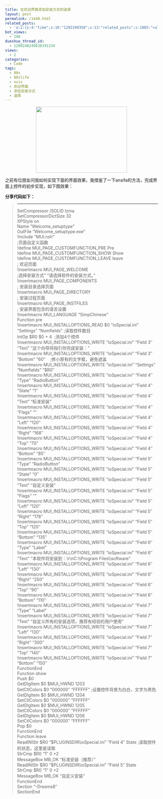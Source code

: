 ```yaml
---
title: 在欢迎界面添加安装方式的选择
layout: post
permalink: /1440.html
related_posts:
  - 'a:2:{s:4:"time";s:10:"1292290358";s:13:"related_posts";s:1865:"<ul class="related_post"><li><a href="http://blog.80aj.com/2009/11/25/091124-%e5%ae%b6%e6%9c%89%e5%b0%8f%e7%8c%ab/" title="091124 家有小猫">091124 家有小猫</a></li><li><a href="http://blog.80aj.com/javascript/" title="JavaScript">JavaScript</a></li><li><a href="http://blog.80aj.com/weiwei/" title="微力不微">微力不微</a></li><li><a href="http://blog.80aj.com/guestbook/" title="关于">关于</a></li><li><a href="http://blog.80aj.com/2010/04/22/100422-%e5%8d%9a%e5%ae%a2%e4%bc%b4%e4%bd%a0%e6%88%90%e9%95%bf-%e3%80%90%e6%99%9a%e7%82%b9%e8%a1%a5%e4%b8%9c%e8%a5%bf%e3%80%91/" title="100422 博客成长路">100422 博客成长路</a></li><li><a href="http://blog.80aj.com/2010/04/21/100421-qq-exp%e7%89%88%e4%bd%93%e9%aa%8c/" title="100421 QQ exp版体验 ">100421 QQ exp版体验 </a></li><li><a href="http://blog.80aj.com/2010/04/15/100415-%e5%ae%89%e9%9d%99%e4%b8%ad%e4%b8%8d%e5%ae%89%e5%88%86%e7%9a%84%e6%98%af%e9%82%a3%e9%a2%97%e5%bf%83/" title="100415 安静中不安分的是那颗心">100415 安静中不安分的是那颗心</a></li><li><a href="http://blog.80aj.com/2010/04/15/100415-%e4%b8%80%e4%b8%aa%e5%a5%b3%e7%a8%8b%e5%ba%8f%e5%91%98%e7%9a%84%e5%be%81%e5%a9%9appt/" title="100415 一个女程序员的征婚ppt">100415 一个女程序员的征婚ppt</a></li><li><a href="http://blog.80aj.com/2010/04/14/100414-%e7%94%9f%e6%b4%bb%e7%9a%84%e4%b9%90%e8%b6%a3-%e5%9c%a8%e4%ba%8e%e5%88%86%e4%ba%ab/" title="100414 生活的乐趣 在于分享">100414 生活的乐趣 在于分享</a></li><li><a href="http://blog.80aj.com/2010/04/14/100414-%e9%94%99%e8%bf%87%e7%9a%84%e7%8f%ad%e8%bd%a6%e6%9c%89%e5%a6%82%e9%94%99%e8%bf%87%e7%9a%84%e4%ba%ba%e7%94%9f%e6%97%a0%e6%b3%95%e8%bf%bd%e5%9b%9e/" title="100414 错过的班车有如错过的人生无法追回">100414 错过的班车有如错过的人生无法追回</a></li></ul>";}'
bot_views:
  - 196
duoshuo_thread_id:
  - 1280248249638191234
views:
  - 2
categories:
  - Code
tags:
  - 80s
  - 80slife
  - nsis
  - 欢迎界面
  - 添加安装方式
  - 选择
---
```

<p style="text-align: center;">
  <a href="http://www.80aj.com/wp-content/uploads/2010/08/1.png"><img class="size-medium wp-image-1453 aligncenter" title="1" src="http://www.80aj.com/wp-content/uploads/2010/08/1-300x217.png" alt="" width="300" height="217" /></a>
</p>

之前有位朋友问我如何实现下面的界面效果，我借鉴了一下ansifa的方法，完成界面上控件的初步实现，如下图效果：

**分享代码如下：**

> ** **
> 
> <div id="_mcePaste">
>   SetCompressor /SOLID lzma
> </div>
> 
> <div id="_mcePaste">
>   SetCompressorDictSize 32
> </div>
> 
> <div id="_mcePaste">
>   XPStyle on
> </div>
> 
> <div id="_mcePaste">
>   Name &#8220;Welcome_setuptype&#8221;
> </div>
> 
> <div id="_mcePaste">
>   OutFile &#8220;Welcome_setuptype.exe&#8221;
> </div>
> 
> <div id="_mcePaste">
>   !include &#8220;MUI.nsh&#8221;
> </div>
> 
> <div id="_mcePaste">
>   ;页面自定义函数
> </div>
> 
> <div id="_mcePaste">
>   !define MUI_PAGE_CUSTOMFUNCTION_PRE Pre
> </div>
> 
> <div id="_mcePaste">
>   !define MUI_PAGE_CUSTOMFUNCTION_SHOW Show
> </div>
> 
> <div id="_mcePaste">
>   !define MUI_PAGE_CUSTOMFUNCTION_LEAVE leave
> </div>
> 
> <div id="_mcePaste">
>   ; 欢迎页面
> </div>
> 
> <div id="_mcePaste">
>   !insertmacro MUI_PAGE_WELCOME
> </div>
> 
> <div id="_mcePaste">
>   ;选择安装方式&#8221; &#8220;请选择软件的安装方式。&#8221;
> </div>
> 
> <div id="_mcePaste">
>   !insertmacro MUI_PAGE_COMPONENTS
> </div>
> 
> <div id="_mcePaste">
>   ; 安装目录选择页面
> </div>
> 
> <div id="_mcePaste">
>   !insertmacro MUI_PAGE_DIRECTORY
> </div>
> 
> <div id="_mcePaste">
>   ; 安装过程页面
> </div>
> 
> <div id="_mcePaste">
>   !insertmacro MUI_PAGE_INSTFILES
> </div>
> 
> <div id="_mcePaste">
>   ; 安装界面包含的语言设置
> </div>
> 
> <div id="_mcePaste">
>   !insertmacro MUI_LANGUAGE &#8220;SimpChinese&#8221;
> </div>
> 
> <div id="_mcePaste">
>   Function pre
> </div>
> 
> <div id="_mcePaste">
>   !insertmacro MUI_INSTALLOPTIONS_READ $0 &#8220;ioSpecial.ini&#8221; &#8220;Settings&#8221; &#8220;Numfields&#8221; ;读取控件数目
> </div>
> 
> <div id="_mcePaste">
>   IntOp $R0 $0 + 4  ;添加4个控件
> </div>
> 
> <div id="_mcePaste">
>   !insertmacro MUI_INSTALLOPTIONS_WRITE &#8220;ioSpecial.ini&#8221; &#8220;Field 3&#8243; &#8220;Text&#8221; &#8220;这个向导将指引你完成安装：&#8221;
> </div>
> 
> <div id="_mcePaste">
>   !insertmacro MUI_INSTALLOPTIONS_WRITE &#8220;ioSpecial.ini&#8221; &#8220;Field 3&#8243; &#8220;Bottom&#8221; &#8220;60&#8243;    ;修小原有的文字框，避免遮盖
> </div>
> 
> <div id="_mcePaste">
>   !insertmacro MUI_INSTALLOPTIONS_WRITE &#8220;ioSpecial.ini&#8221; &#8220;Settings&#8221; &#8220;Numfields&#8221; &#8220;$R0&#8243;
> </div>
> 
> <div id="_mcePaste">
>   !insertmacro MUI_INSTALLOPTIONS_WRITE &#8220;ioSpecial.ini&#8221; &#8220;Field 4&#8243; &#8220;Type&#8221; &#8220;RadioButton&#8221;
> </div>
> 
> <div id="_mcePaste">
>   !insertmacro MUI_INSTALLOPTIONS_WRITE &#8220;ioSpecial.ini&#8221; &#8220;Field 4&#8243; &#8220;State&#8221; &#8220;1&#8243;
> </div>
> 
> <div id="_mcePaste">
>   !insertmacro MUI_INSTALLOPTIONS_WRITE &#8220;ioSpecial.ini&#8221; &#8220;Field 4&#8243; &#8220;Text&#8221; &#8220;标准安装&#8221;
> </div>
> 
> <div id="_mcePaste">
>   !insertmacro MUI_INSTALLOPTIONS_WRITE &#8220;ioSpecial.ini&#8221; &#8220;Field 4&#8243; &#8220;Flags&#8221; &#8220;&#8221;
> </div>
> 
> <div id="_mcePaste">
>   !insertmacro MUI_INSTALLOPTIONS_WRITE &#8220;ioSpecial.ini&#8221; &#8220;Field 4&#8243; &#8220;Left&#8221; &#8220;120&#8243;
> </div>
> 
> <div id="_mcePaste">
>   !insertmacro MUI_INSTALLOPTIONS_WRITE &#8220;ioSpecial.ini&#8221; &#8220;Field 4&#8243; &#8220;Right&#8221; &#8220;168&#8243;
> </div>
> 
> <div id="_mcePaste">
>   !insertmacro MUI_INSTALLOPTIONS_WRITE &#8220;ioSpecial.ini&#8221; &#8220;Field 4&#8243; &#8220;Top&#8221; &#8220;70&#8243;
> </div>
> 
> <div id="_mcePaste">
>   !insertmacro MUI_INSTALLOPTIONS_WRITE &#8220;ioSpecial.ini&#8221; &#8220;Field 4&#8243; &#8220;Bottom&#8221; &#8220;85&#8243;
> </div>
> 
> <div id="_mcePaste">
>   !insertmacro MUI_INSTALLOPTIONS_WRITE &#8220;ioSpecial.ini&#8221; &#8220;Field 5&#8243; &#8220;Type&#8221; &#8220;RadioButton&#8221;
> </div>
> 
> <div id="_mcePaste">
>   !insertmacro MUI_INSTALLOPTIONS_WRITE &#8220;ioSpecial.ini&#8221; &#8220;Field 5&#8243; &#8220;State&#8221; &#8220;0&#8243;
> </div>
> 
> <div id="_mcePaste">
>   !insertmacro MUI_INSTALLOPTIONS_WRITE &#8220;ioSpecial.ini&#8221; &#8220;Field 5&#8243; &#8220;Text&#8221; &#8220;自定义安装&#8221;
> </div>
> 
> <div id="_mcePaste">
>   !insertmacro MUI_INSTALLOPTIONS_WRITE &#8220;ioSpecial.ini&#8221; &#8220;Field 5&#8243; &#8220;Flags&#8221; &#8220;&#8221;
> </div>
> 
> <div id="_mcePaste">
>   !insertmacro MUI_INSTALLOPTIONS_WRITE &#8220;ioSpecial.ini&#8221; &#8220;Field 5&#8243; &#8220;Left&#8221; &#8220;120&#8243;
> </div>
> 
> <div id="_mcePaste">
>   !insertmacro MUI_INSTALLOPTIONS_WRITE &#8220;ioSpecial.ini&#8221; &#8220;Field 5&#8243; &#8220;Right&#8221; &#8220;178&#8243;
> </div>
> 
> <div id="_mcePaste">
>   !insertmacro MUI_INSTALLOPTIONS_WRITE &#8220;ioSpecial.ini&#8221; &#8220;Field 5&#8243; &#8220;Top&#8221; &#8220;120&#8243;
> </div>
> 
> <div id="_mcePaste">
>   !insertmacro MUI_INSTALLOPTIONS_WRITE &#8220;ioSpecial.ini&#8221; &#8220;Field 5&#8243; &#8220;Bottom&#8221; &#8220;135&#8243;
> </div>
> 
> <div id="_mcePaste">
>   !insertmacro MUI_INSTALLOPTIONS_WRITE &#8220;ioSpecial.ini&#8221; &#8220;Field 6&#8243; &#8220;Type&#8221; &#8220;Label&#8221;
> </div>
> 
> <div id="_mcePaste">
>   !insertmacro MUI_INSTALLOPTIONS_WRITE &#8220;ioSpecial.ini&#8221; &#8220;Field 6&#8243; &#8220;Text&#8221; &#8220;本软件将安装到：\r\nC:\\Program Files\\software&#8221;
> </div>
> 
> <div id="_mcePaste">
>   !insertmacro MUI_INSTALLOPTIONS_WRITE &#8220;ioSpecial.ini&#8221; &#8220;Field 6&#8243; &#8220;Left&#8221; &#8220;130&#8243;
> </div>
> 
> <div id="_mcePaste">
>   !insertmacro MUI_INSTALLOPTIONS_WRITE &#8220;ioSpecial.ini&#8221; &#8220;Field 6&#8243; &#8220;Right&#8221; &#8220;250&#8243;
> </div>
> 
> <div id="_mcePaste">
>   !insertmacro MUI_INSTALLOPTIONS_WRITE &#8220;ioSpecial.ini&#8221; &#8220;Field 6&#8243; &#8220;Top&#8221; &#8220;90&#8243;
> </div>
> 
> <div id="_mcePaste">
>   !insertmacro MUI_INSTALLOPTIONS_WRITE &#8220;ioSpecial.ini&#8221; &#8220;Field 6&#8243; &#8220;Bottom&#8221; &#8220;110&#8243;
> </div>
> 
> <div id="_mcePaste">
>   !insertmacro MUI_INSTALLOPTIONS_WRITE &#8220;ioSpecial.ini&#8221; &#8220;Field 7&#8243; &#8220;Type&#8221; &#8220;Label&#8221;
> </div>
> 
> <div id="_mcePaste">
>   !insertmacro MUI_INSTALLOPTIONS_WRITE &#8220;ioSpecial.ini&#8221; &#8220;Field 7&#8243; &#8220;Text&#8221; &#8220;自定义所有的安装选项，推荐有经验的用户使用&#8221;
> </div>
> 
> <div id="_mcePaste">
>   !insertmacro MUI_INSTALLOPTIONS_WRITE &#8220;ioSpecial.ini&#8221; &#8220;Field 7&#8243; &#8220;Left&#8221; &#8220;130&#8243;
> </div>
> 
> <div id="_mcePaste">
>   !insertmacro MUI_INSTALLOPTIONS_WRITE &#8220;ioSpecial.ini&#8221; &#8220;Field 7&#8243; &#8220;Right&#8221; &#8220;300&#8243;
> </div>
> 
> <div id="_mcePaste">
>   !insertmacro MUI_INSTALLOPTIONS_WRITE &#8220;ioSpecial.ini&#8221; &#8220;Field 7&#8243; &#8220;Top&#8221; &#8220;140&#8243;
> </div>
> 
> <div id="_mcePaste">
>   !insertmacro MUI_INSTALLOPTIONS_WRITE &#8220;ioSpecial.ini&#8221; &#8220;Field 7&#8243; &#8220;Bottom&#8221; &#8220;150&#8243;
> </div>
> 
> <div id="_mcePaste">
>   FunctionEnd
> </div>
> 
> <div id="_mcePaste">
>   Function show
> </div>
> 
> <div id="_mcePaste">
>   Push $0
> </div>
> 
> <div id="_mcePaste">
>   GetDlgItem $0 $MUI_HWND 1203
> </div>
> 
> <div id="_mcePaste">
>   SetCtlColors $0 &#8220;000000&#8243; &#8220;FFFFFF&#8221; ;设置控件背景为白白，文字为黑色
> </div>
> 
> <div id="_mcePaste">
>   GetDlgItem $0 $MUI_HWND 1204
> </div>
> 
> <div id="_mcePaste">
>   SetCtlColors $0 &#8220;000000&#8243; &#8220;FFFFFF&#8221;
> </div>
> 
> <div id="_mcePaste">
>   GetDlgItem $0 $MUI_HWND 1205
> </div>
> 
> <div id="_mcePaste">
>   SetCtlColors $0 &#8220;000000&#8243; &#8220;FFFFFF&#8221;
> </div>
> 
> <div id="_mcePaste">
>   GetDlgItem $0 $MUI_HWND 1206
> </div>
> 
> <div id="_mcePaste">
>   SetCtlColors $0 &#8220;000000&#8243; &#8220;FFFFFF&#8221;
> </div>
> 
> <div id="_mcePaste">
>   Pop $0
> </div>
> 
> <div id="_mcePaste">
>   FunctionEnd
> </div>
> 
> <div id="_mcePaste">
>   Function leave
> </div>
> 
> <div id="_mcePaste">
>   ReadINIStr $R0 &#8220;$PLUGINSDIR\ioSpecial.ini&#8221; &#8220;Field 4&#8243; State ;读取控件的状态，这里是读取
> </div>
> 
> <div id="_mcePaste">
>   StrCmp $R0 &#8220;1&#8243; 0 +2
> </div>
> 
> <div id="_mcePaste">
>   MessageBox MB_OK &#8220;标准安装（推荐）&#8221;
> </div>
> 
> <div id="_mcePaste">
>   ReadINIStr $R0 &#8220;$PLUGINSDIR\ioSpecial.ini&#8221; &#8220;Field 5&#8243; State
> </div>
> 
> <div id="_mcePaste">
>   StrCmp $R0 &#8220;1&#8243; 0 +2
> </div>
> 
> <div id="_mcePaste">
>   MessageBox MB_OK &#8220;自定义安装&#8221;
> </div>
> 
> <div id="_mcePaste">
>   FunctionEnd
> </div>
> 
> <div id="_mcePaste">
>   Section &#8220;-Dreams8&#8243;
> </div>
> 
> <div id="_mcePaste">
>   SectionEnd
> </div>